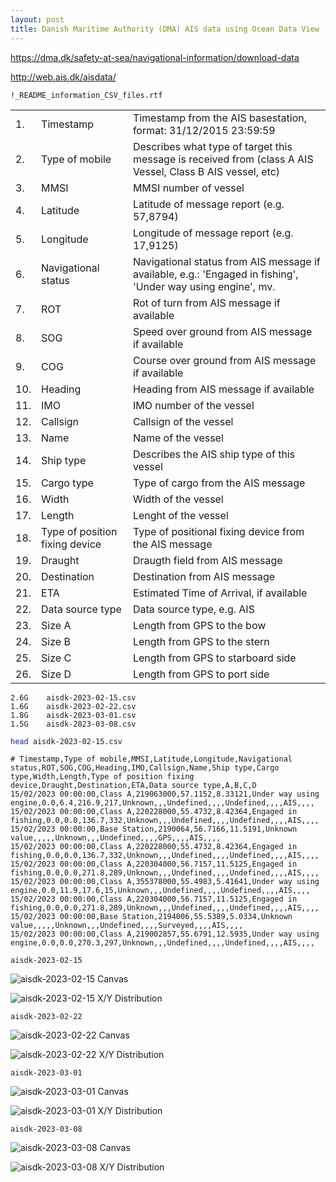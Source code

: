 ```yaml
---
layout: post
title: Danish Maritime Authority (DMA) AIS data using Ocean Data View
---
```


<https://dma.dk/safety-at-sea/navigational-information/download-data>

<http://web.ais.dk/aisdata/>

`!_README_information_CSV_files.rtf	`

<table>
<tbody>
  <tr>
    <td>1.</td>
    <td>Timestamp</td>
    <td>Timestamp from the AIS basestation, format: 31/12/2015 23:59:59</td>
  </tr>
  <tr>
    <td>2.</td>
    <td>Type of mobile</td>
    <td>Describes what type of target this message is received from (class A AIS Vessel, Class B AIS vessel, etc)</td>
  </tr>
  <tr>
    <td>3.</td>
    <td>MMSI</td>
    <td>MMSI number of vessel</td>
  </tr>
  <tr>
    <td>4.</td>
    <td>Latitude</td>
    <td>Latitude of message report (e.g. 57,8794)</td>
  </tr>
  <tr>
    <td>5.</td>
    <td>Longitude</td>
    <td>Longitude of message report (e.g. 17,9125)</td>
  </tr>
  <tr>
    <td>6.</td>
    <td>Navigational status</td>
    <td>Navigational status from AIS message if available, e.g.: 'Engaged in fishing', 'Under way using engine', mv.</td>
  </tr>
  <tr>
    <td>7.</td>
    <td>ROT</td>
    <td>Rot of turn from AIS message if available</td>
  </tr>
  <tr>
    <td>8.</td>
    <td>SOG</td>
    <td>Speed over ground from AIS message if available</td>
  </tr>
  <tr>
    <td>9.</td>
    <td>COG</td>
    <td>Course over ground from AIS message if available</td>
  </tr>
  <tr>
    <td>10.</td>
    <td>Heading</td>
    <td>Heading from AIS message if available</td>
  </tr>
  <tr>
    <td>11.</td>
    <td>IMO</td>
    <td>IMO number of the vessel</td>
  </tr>
  <tr>
    <td>12.</td>
    <td>Callsign</td>
    <td>Callsign of the vessel</td>
  </tr>
  <tr>
    <td>13.</td>
    <td>Name</td>
    <td>Name of the vessel</td>
  </tr>
  <tr>
    <td>14.</td>
    <td>Ship type</td>
    <td>Describes the AIS ship type of this vessel</td>
  </tr>
  <tr>
    <td>15.</td>
    <td>Cargo type</td>
    <td>Type of cargo from the AIS message</td>
  </tr>
  <tr>
    <td>16.</td>
    <td>Width</td>
    <td>Width of the vessel</td>
  </tr>
  <tr>
    <td>17.</td>
    <td>Length</td>
    <td>Lenght of the vessel</td>
  </tr>
  <tr>
    <td>18.</td>
    <td>Type of position fixing device</td>
    <td>Type of positional fixing device from the AIS message</td>
  </tr>
  <tr>
    <td>19.</td>
    <td>Draught</td>
    <td>Draugth field from AIS message</td>
  </tr>
  <tr>
    <td>20.</td>
    <td>Destination</td>
    <td>Destination from AIS message</td>
  </tr>
  <tr>
    <td>21.</td>
    <td>ETA</td>
    <td>Estimated Time of Arrival, if available</td>
  </tr>
  <tr>
    <td>22.</td>
    <td>Data source type</td>
    <td>Data source type, e.g. AIS</td>
  </tr>
  <tr>
    <td>23.</td>
    <td>Size A</td>
    <td>Length from GPS to the bow</td>
  </tr>
  <tr>
    <td>24.</td>
    <td>Size B</td>
    <td>Length from GPS to the stern</td>
  </tr>
  <tr>
    <td>25.</td>
    <td>Size C</td>
    <td>Length from GPS to starboard side</td>
  </tr>
  <tr>
    <td>26.</td>
    <td>Size D</td>
    <td>Length from GPS to port side</td>
  </tr>
</tbody>
</table>


```
2.6G    aisdk-2023-02-15.csv
1.6G    aisdk-2023-02-22.csv
1.8G    aisdk-2023-03-01.csv
1.5G    aisdk-2023-03-08.csv
```

```bash
head aisdk-2023-02-15.csv
```

```
# Timestamp,Type of mobile,MMSI,Latitude,Longitude,Navigational status,ROT,SOG,COG,Heading,IMO,Callsign,Name,Ship type,Cargo type,Width,Length,Type of position fixing device,Draught,Destination,ETA,Data source type,A,B,C,D
15/02/2023 00:00:00,Class A,219063000,57.1152,8.33121,Under way using engine,0.0,6.4,216.9,217,Unknown,,,Undefined,,,,Undefined,,,,AIS,,,,
15/02/2023 00:00:00,Class A,220228000,55.4732,8.42364,Engaged in fishing,0.0,0.0,136.7,332,Unknown,,,Undefined,,,,Undefined,,,,AIS,,,,
15/02/2023 00:00:00,Base Station,2190064,56.7166,11.5191,Unknown value,,,,,Unknown,,,Undefined,,,,GPS,,,,AIS,,,,
15/02/2023 00:00:00,Class A,220228000,55.4732,8.42364,Engaged in fishing,0.0,0.0,136.7,332,Unknown,,,Undefined,,,,Undefined,,,,AIS,,,,
15/02/2023 00:00:00,Class A,220304000,56.7157,11.5125,Engaged in fishing,0.0,0.0,271.8,289,Unknown,,,Undefined,,,,Undefined,,,,AIS,,,,
15/02/2023 00:00:00,Class A,355378000,55.4983,5.41641,Under way using engine,0.0,11.9,17.6,15,Unknown,,,Undefined,,,,Undefined,,,,AIS,,,,
15/02/2023 00:00:00,Class A,220304000,56.7157,11.5125,Engaged in fishing,0.0,0.0,271.8,289,Unknown,,,Undefined,,,,Undefined,,,,AIS,,,,
15/02/2023 00:00:00,Base Station,2194006,55.5389,5.0334,Unknown value,,,,,Unknown,,,Undefined,,,,Surveyed,,,,AIS,,,,
15/02/2023 00:00:00,Class A,219002857,55.6791,12.5935,Under way using engine,0.0,0.0,270.3,297,Unknown,,,Undefined,,,,Undefined,,,,AIS,,,,
```

`aisdk-2023-02-15`

![aisdk-2023-02-15 Canvas](/images/DanishMaritimeAuthority/aisdk-2023-02-15-canvas.png)

![aisdk-2023-02-15 X/Y Distribution](/images/DanishMaritimeAuthority/aisdk-2023-02-15-X_Y.png)

`aisdk-2023-02-22`

![aisdk-2023-02-22 Canvas](/images/DanishMaritimeAuthority/aisdk-2023-02-22-canvas.png)

![aisdk-2023-02-22 X/Y Distribution](/images/DanishMaritimeAuthority/aisdk-2023-02-22-X_Y.png)

`aisdk-2023-03-01`

![aisdk-2023-03-01 Canvas](/images/DanishMaritimeAuthority/aisdk-2023-03-01-canvas.png)

![aisdk-2023-03-01 X/Y Distribution](/images/DanishMaritimeAuthority/aisdk-2023-03-01-X_Y.png)

`aisdk-2023-03-08`

![aisdk-2023-03-08 Canvas](/images/DanishMaritimeAuthority/aisdk-2023-03-08-canvas.png)

![aisdk-2023-03-08 X/Y Distribution](/images/DanishMaritimeAuthority/aisdk-2023-03-08-X_Y.png)